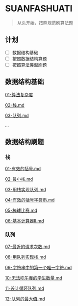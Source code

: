 # SUANFASHUATI

>从头开始，按照规范刷算法题

## 计划

- [ ] 数据结构基础
- [ ] 按照数据结构算题
- [ ] 按照算法类型刷题

## 数据结构基础

[01-算法复杂度](./数据结构基础/01-算法复杂度)

[02-栈.md](数据结构基础\02-栈.md) 

[03-队列.md](数据结构基础\03-队列.md) 

...

## 数据结构刷题

### 栈

 [01-有效的括号.md](数据结构刷题\01-有效的括号.md) 

 [02-最小栈.md](数据结构刷题\02-最小栈.md) 

 [03-用栈实现队列.md](数据结构刷题\03-用栈实现队列.md) 

 [04-有效的括号字符串.md](数据结构刷题\04-有效的括号字符串.md) 

 [05-棒球比赛.md](数据结构刷题\05-棒球比赛.md) 

 [06-基本计算器Ⅱ.md](数据结构刷题\06-基本计算器Ⅱ.md) 

### 队列

 [07-最近的请求次数.md](数据结构刷题\07-最近的请求次数.md)  

 [08-用队列实现栈.md](数据结构刷题\08-用队列实现栈.md)  

[ 09-字符串中的第一个唯一字符.md](数据结构刷题\09-字符串中的第一个唯一字符.md) 

 [10-无法吃午餐的学生数量.md](数据结构刷题\10-无法吃午餐的学生数量.md) 

 [11-设计循环队列.md](数据结构刷题\11-设计循环队列.md) 

 [12-队列的最大值.md](数据结构刷题\12-队列的最大值.md) 
